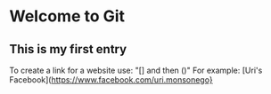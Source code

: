 # Welcome to Git
## This is my first entry
To create a link for a website use: "[] and then ()"
For example: [Uri's Facebook](https://www.facebook.com/uri.monsonego}


